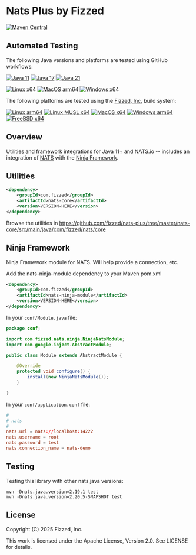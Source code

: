 # Nats Plus by Fizzed

[![Maven Central](https://img.shields.io/maven-central/v/com.fizzed/nats-plus?style=flat-square)](https://mvnrepository.com/artifact/com.fizzed/nats-plus)

## Automated Testing

The following Java versions and platforms are tested using GitHub workflows:

[![Java 11](https://img.shields.io/github/actions/workflow/status/fizzed/nats-plus/java11.yaml?branch=master&label=Java%2011&style=flat-square)](https://github.com/fizzed/nats-plus/actions/workflows/java11.yaml)
[![Java 17](https://img.shields.io/github/actions/workflow/status/fizzed/nats-plus/java17.yaml?branch=master&label=Java%2017&style=flat-square)](https://github.com/fizzed/nats-plus/actions/workflows/java17.yaml)
[![Java 21](https://img.shields.io/github/actions/workflow/status/fizzed/nats-plus/java21.yaml?branch=master&label=Java%2021&style=flat-square)](https://github.com/fizzed/nats-plus/actions/workflows/java21.yaml)

[![Linux x64](https://img.shields.io/github/actions/workflow/status/fizzed/nats-plus/java8.yaml?branch=master&label=Linux%20x64&style=flat-square)](https://github.com/fizzed/nats-plus/actions/workflows/java21.yaml)
[![MacOS arm64](https://img.shields.io/github/actions/workflow/status/fizzed/nats-plus/macos-arm64.yaml?branch=master&label=MacOS%20arm64&style=flat-square)](https://github.com/fizzed/nats-plus/actions/workflows/macos-arm64.yaml)
[![Windows x64](https://img.shields.io/github/actions/workflow/status/fizzed/nats-plus/windows-x64.yaml?branch=master&label=Windows%20x64&style=flat-square)](https://github.com/fizzed/nats-plus/actions/workflows/windows-x64.yaml)

The following platforms are tested using the [Fizzed, Inc.](http://fizzed.com) build system:

[![Linux arm64](https://img.shields.io/badge/Linux%20arm64-passing-green)](buildx-results.txt)
[![Linux MUSL x64](https://img.shields.io/badge/Linux%20MUSL%20x64-passing-green)](buildx-results.txt)
[![MacOS x64](https://img.shields.io/badge/MacOS%20x64-passing-green)](buildx-results.txt)
[![Windows arm64](https://img.shields.io/badge/Windows%20arm64-passing-green)](buildx-results.txt)
[![FreeBSD x64](https://img.shields.io/badge/FreeBSD%20x64-passing-green)](buildx-results.txt)

## Overview

Utilities and framework integrations for Java 11+ and NATS.io -- includes an integration of [NATS](https://nats.io/) with the [Ninja Framework](https://github.com/ninjaframework/ninja).

## Utilities

```xml
<dependency>
    <groupId>com.fizzed</groupId>
    <artifactId>nats-core</artifactId>
    <version>VERSION-HERE</version>
</dependency>
```

Browse the utilities in https://github.com/fizzed/nats-plus/tree/master/nats-core/src/main/java/com/fizzed/nats/core

## Ninja Framework

Ninja Framework module for NATS. Will help provide a connection, etc.

Add the nats-ninja-module dependency to your Maven pom.xml

```xml
<dependency>
    <groupId>com.fizzed</groupId>
    <artifactId>nats-ninja-module</artifactId>
    <version>VERSION-HERE</version>
</dependency>
```

In your `conf/Module.java` file:

```java
package conf;

import com.fizzed.nats.ninja.NinjaNatsModule;
import com.google.inject.AbstractModule;

public class Module extends AbstractModule {

    @Override
    protected void configure() {
        install(new NinjaNatsModule());
    }

}
```

In your `conf/application.conf` file:

```conf
#
# nats
#
nats.url = nats://localhost:14222
nats.username = root
nats.password = test
nats.connection_name = nats-demo
```

## Testing

Testing this library with other nats.java versions:

    mvn -Dnats.java.version=2.19.1 test
    mvn -Dnats.java.version=2.20.5-SNAPSHOT test

## License

Copyright (C) 2025 Fizzed, Inc.

This work is licensed under the Apache License, Version 2.0. See LICENSE for details.
